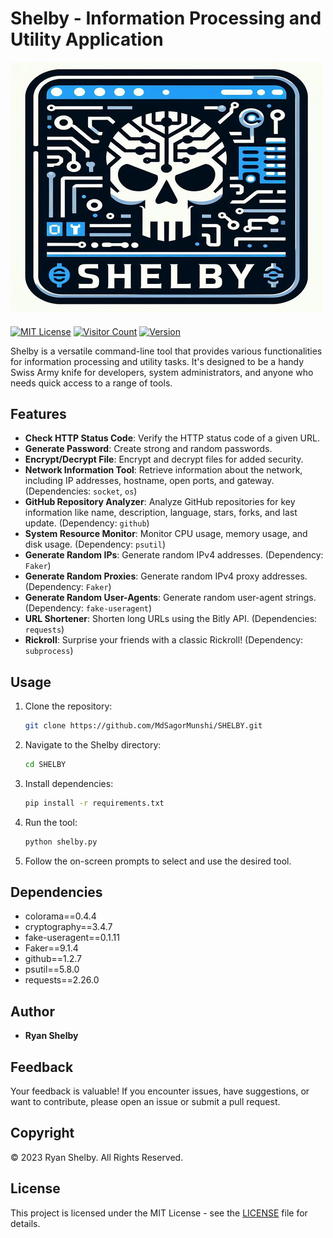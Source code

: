 # Shelby - Information Processing and Utility Application

![SHELBY Logo](shelby_logo.png)
####

####
[![MIT License](https://img.shields.io/badge/License-MIT-blue.svg)](https://opensource.org/licenses/MIT)
[![Visitor Count](https://visitor-badge.laobi.icu/badge?page_id=MdSagorMunshi.SHELBY)](https://github.com/MdSagorMunshi/SHELBY)
[![Version](https://img.shields.io/badge/Version-1.0.0-green.svg)](https://github.com/MdSagorMunshi/GSHELBY)

Shelby is a versatile command-line tool that provides various functionalities for information processing and utility tasks. It's designed to be a handy Swiss Army knife for developers, system administrators, and anyone who needs quick access to a range of tools.

## Features

- **Check HTTP Status Code**: Verify the HTTP status code of a given URL.
- **Generate Password**: Create strong and random passwords.
- **Encrypt/Decrypt File**: Encrypt and decrypt files for added security.
- **Network Information Tool**: Retrieve information about the network, including IP addresses, hostname, open ports, and gateway. (Dependencies: `socket`, `os`)
- **GitHub Repository Analyzer**: Analyze GitHub repositories for key information like name, description, language, stars, forks, and last update. (Dependency: `github`)
- **System Resource Monitor**: Monitor CPU usage, memory usage, and disk usage. (Dependency: `psutil`)
- **Generate Random IPs**: Generate random IPv4 addresses. (Dependency: `Faker`)
- **Generate Random Proxies**: Generate random IPv4 proxy addresses. (Dependency: `Faker`)
- **Generate Random User-Agents**: Generate random user-agent strings. (Dependency: `fake-useragent`)
- **URL Shortener**: Shorten long URLs using the Bitly API. (Dependencies: `requests`)
- **Rickroll**: Surprise your friends with a classic Rickroll! (Dependency: `subprocess`)

## Usage

1. Clone the repository:

    ```bash
    git clone https://github.com/MdSagorMunshi/SHELBY.git
    ```

2. Navigate to the Shelby directory:

    ```bash
    cd SHELBY
    ```

3. Install dependencies:

    ```bash
    pip install -r requirements.txt
    ```

4. Run the tool:

    ```bash
    python shelby.py
    ```

5. Follow the on-screen prompts to select and use the desired tool.


## Dependencies

- colorama==0.4.4
- cryptography==3.4.7
- fake-useragent==0.1.11
- Faker==9.1.4
- github==1.2.7
- psutil==5.8.0
- requests==2.26.0

## Author

- **Ryan Shelby**

## Feedback

Your feedback is valuable! If you encounter issues, have suggestions, or want to contribute, please open an issue or submit a pull request.

## Copyright

© 2023 Ryan Shelby. All Rights Reserved.

## License

This project is licensed under the MIT License - see the [LICENSE](LICENSE) file for details.
